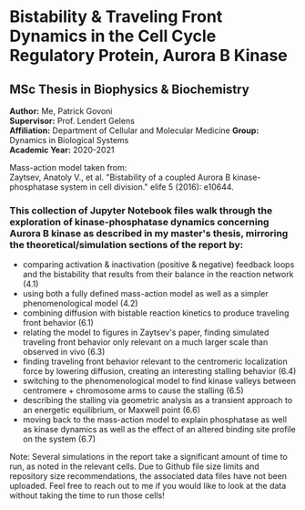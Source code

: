 # Bistability &amp; Traveling Front Dynamics in the Cell Cycle Regulatory Protein, Aurora B Kinase

## MSc Thesis in Biophysics & Biochemistry 

**Author:** Me, Patrick Govoni <br>
**Supervisor:** Prof. Lendert Gelens <br>
**Affiliation:** Department of Cellular and Molecular Medicine 
**Group:** Dynamics in Biological Systems <br>
**Academic Year:** 2020-2021 <br>

Mass-action model taken from: <br>
Zaytsev, Anatoly V., et al. "Bistability of a coupled Aurora B kinase-phosphatase system in cell division." elife 5 (2016): e10644.

### This collection of Jupyter Notebook files walk through the exploration of kinase-phosphatase dynamics concerning Aurora B kinase as described in my master's thesis, mirroring the theoretical/simulation sections of the report by:

- comparing activation & inactivation (positive & negative) feedback loops and the bistability that results from their balance in the reaction network (4.1)
- using both a fully defined mass-action model as well as a simpler phenomenological model (4.2)
- combining diffusion with bistable reaction kinetics to produce traveling front behavior (6.1)
- relating the model to figures in Zaytsev's paper, finding simulated traveling front behavior only relevant on a much larger scale than observed in vivo (6.3)
- finding traveling front behavior relevant to the centromeric localization force by lowering diffusion, creating an interesting stalling behavior (6.4)
- switching to the phenomenological model to find kinase valleys between centromere + chromosome arms to cause the stalling (6.5)
- describing the stalling via geometric analysis as a transient approach to an energetic equilibrium, or Maxwell point (6.6)
- moving back to the mass-action model to explain phosphatase as well as kinase dynamics as well as the effect of an altered binding site profile on the system (6.7)

Note: Several simulations in the report take a significant amount of time to run, as noted in the relevant cells. Due to Github file size limits and repository size recommendations, the associated data files have not been uploaded. Feel free to reach out to me if you would like to look at the data without taking the time to run those cells!
